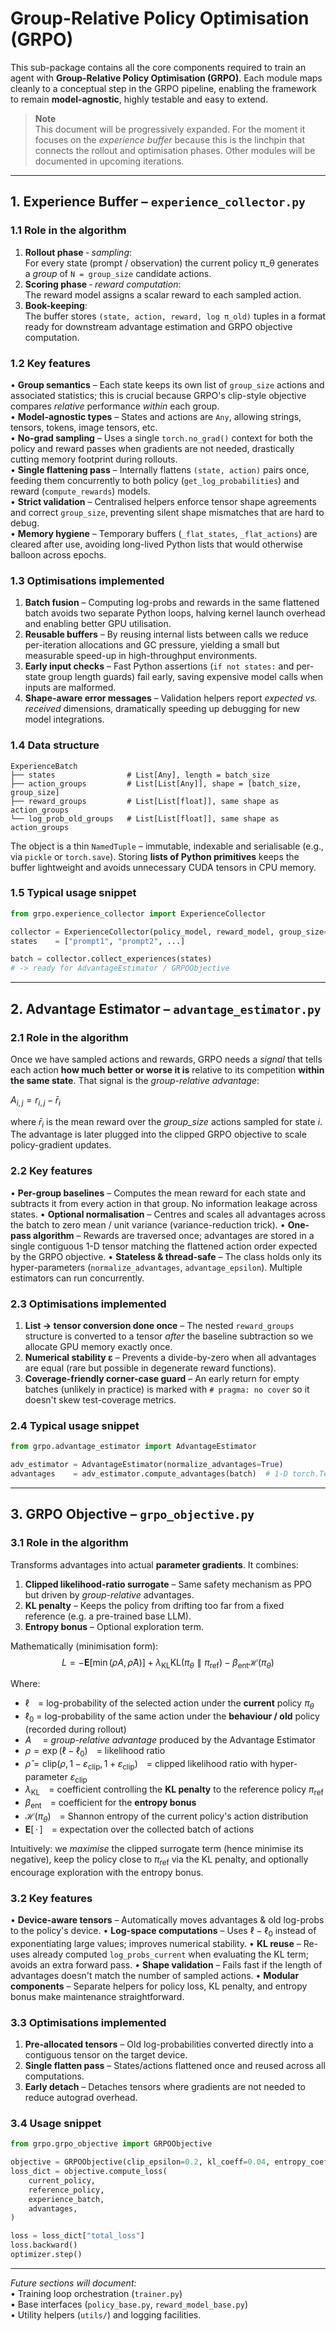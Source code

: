# Group-Relative Policy Optimisation (GRPO)

This sub-package contains all the core components required to train an agent with **Group-Relative Policy Optimisation (GRPO)**.  Each module maps cleanly to a conceptual step in the GRPO pipeline, enabling the framework to remain **model-agnostic**, highly testable and easy to extend.

> **Note**  
> This document will be progressively expanded.  For the moment it focuses on the *experience buffer* because this is the linchpin that connects the rollout and optimisation phases.  Other modules will be documented in upcoming iterations.

---

## 1. Experience Buffer – `experience_collector.py`

### 1.1  Role in the algorithm
1. **Rollout phase**  ‑  *sampling*:  
   For every state (prompt / observation) the current policy π_θ generates a *group* of `N = group_size` candidate actions.
2. **Scoring phase**  ‑ *reward computation*:  
   The reward model assigns a scalar reward to each sampled action.
3. **Book-keeping**:  
   The buffer stores `(state, action, reward, log π_old)` tuples in a format ready for downstream advantage estimation and GRPO objective computation.

### 1.2  Key features
• **Group semantics** – Each state keeps its own list of `group_size` actions and associated statistics; this is crucial because GRPO's clip-style objective compares *relative* performance *within* each group.  
• **Model-agnostic types** – States and actions are `Any`, allowing strings, tensors, tokens, image tensors, etc.  
• **No-grad sampling** – Uses a single `torch.no_grad()` context for both the policy and reward passes when gradients are not needed, drastically cutting memory footprint during rollouts.  
• **Single flattening pass** – Internally flattens `(state, action)` pairs once, feeding them concurrently to both policy (`get_log_probabilities`) and reward (`compute_rewards`) models.  
• **Strict validation** – Centralised helpers enforce tensor shape agreements and correct `group_size`, preventing silent shape mismatches that are hard to debug.  
• **Memory hygiene** – Temporary buffers (`_flat_states`, `_flat_actions`) are cleared after use, avoiding long-lived Python lists that would otherwise balloon across epochs.  

### 1.3  Optimisations implemented
1. **Batch fusion** – Computing log-probs and rewards in the same flattened batch avoids two separate Python loops, halving kernel launch overhead and enabling better GPU utilisation.
2. **Reusable buffers** – By reusing internal lists between calls we reduce per-iteration allocations and GC pressure, yielding a small but measurable speed-up in high-throughput environments.
3. **Early input checks** – Fast Python assertions (`if not states:` and per-state group length guards) fail early, saving expensive model calls when inputs are malformed.
4. **Shape-aware error messages** – Validation helpers report *expected vs. received* dimensions, dramatically speeding up debugging for new model integrations.

### 1.4  Data structure
```
ExperienceBatch
├── states                # List[Any], length = batch_size
├── action_groups         # List[List[Any]], shape = [batch_size, group_size]
├── reward_groups         # List[List[float]], same shape as action_groups
└── log_prob_old_groups   # List[List[float]], same shape as action_groups
```
The object is a thin `NamedTuple` – immutable, indexable and serialisable (e.g., via `pickle` or `torch.save`).  Storing **lists of Python primitives** keeps the buffer lightweight and avoids unnecessary CUDA tensors in CPU memory.

### 1.5  Typical usage snippet
```python
from grpo.experience_collector import ExperienceCollector

collector = ExperienceCollector(policy_model, reward_model, group_size=8)
states    = ["prompt1", "prompt2", ...]

batch = collector.collect_experiences(states)
# -> ready for AdvantageEstimator / GRPOObjective
```

---

## 2. Advantage Estimator – `advantage_estimator.py`

### 2.1  Role in the algorithm
Once we have sampled actions and rewards, GRPO needs a *signal* that tells each
action **how much better or worse it is** relative to its competition **within
the same state**.  That signal is the *group-relative advantage*:

$A_{i,j} = r_{i,j} - \bar r_i$

where $\bar r_i$ is the mean reward over the *group_size* actions sampled for
state $i$.  The advantage is later plugged into the clipped GRPO objective to
scale policy-gradient updates.

### 2.2  Key features
• **Per-group baselines** – Computes the mean reward for each state and
  subtracts it from every action in that group.  No information leakage across
  states.
• **Optional normalisation** – Centres and scales all advantages across the
  batch to zero mean / unit variance (variance-reduction trick).
• **One-pass algorithm** – Rewards are traversed once; advantages are stored in
  a single contiguous 1-D tensor matching the flattened action order expected
  by the GRPO objective.
• **Stateless & thread-safe** – The class holds only its hyper-parameters
  (`normalize_advantages`, `advantage_epsilon`).  Multiple estimators can run
  concurrently.

### 2.3  Optimisations implemented
1. **List → tensor conversion done once** – The nested `reward_groups`
   structure is converted to a tensor *after* the baseline subtraction so we
   allocate GPU memory exactly once.
2. **Numerical stability ε** – Prevents a divide-by-zero when all advantages are
   equal (rare but possible in degenerate reward functions).
3. **Coverage-friendly corner-case guard** – An early return for empty batches
   (unlikely in practice) is marked with `# pragma: no cover` so it doesn't
   skew test-coverage metrics.

### 2.4  Typical usage snippet
```python
from grpo.advantage_estimator import AdvantageEstimator

adv_estimator = AdvantageEstimator(normalize_advantages=True)
advantages    = adv_estimator.compute_advantages(batch)  # 1-D torch.Tensor
```

---

## 3. GRPO Objective – `grpo_objective.py`

### 3.1  Role in the algorithm
Transforms advantages into actual **parameter gradients**.  It combines:

1. **Clipped likelihood-ratio surrogate** – Same safety mechanism as PPO but
   driven by *group-relative* advantages.
2. **KL penalty** – Keeps the policy from drifting too far from a fixed
   reference (e.g. a pre-trained base LLM).
3. **Entropy bonus** – Optional exploration term.

Mathematically (minimisation form):
$$L = -\mathbf{E}[\min(\rho A, \hat{\rho} A)] + \lambda_{\text{KL}} \text{KL}(\pi_\theta \parallel \pi_{\text{ref}}) - \beta_{\text{ent}} \mathcal{H}(\pi_\theta)$$

Where:

* $\ell$ = log-probability of the selected action under the **current** policy $\pi_\theta$
* $\ell_0$ = log-probability of the same action under the **behaviour / old** policy (recorded during rollout)
* $A$     = *group-relative advantage* produced by the Advantage Estimator
* $\rho = \exp(\ell - \ell_0)$ = likelihood ratio
* $\hat{\rho} = \text{clip}(\rho, 1-\varepsilon_{\text{clip}}, 1+\varepsilon_{\text{clip}})$ = clipped likelihood ratio with hyper-parameter $\varepsilon_{\text{clip}}$
* $\lambda_{\text{KL}}$ = coefficient controlling the **KL penalty** to the reference policy $\pi_{\text{ref}}$
* $\beta_{\text{ent}}$ = coefficient for the **entropy bonus**
* $\mathcal H(\pi_\theta)$ = Shannon entropy of the current policy's action distribution
* $\mathbf{E}[\,\cdot\,]$ = expectation over the collected batch of actions

Intuitively: we *maximise* the clipped surrogate term (hence minimise its negative),
keep the policy close to $\pi_{\text{ref}}$ via the KL penalty, and optionally encourage exploration with the entropy bonus.

### 3.2  Key features
• **Device-aware tensors** – Automatically moves advantages & old log-probs to
  the policy's device.
• **Log-space computations** – Uses $\ell-\ell_0$ instead of exponentiating
  large values; improves numerical stability.
• **KL reuse** – Re-uses already computed `log_probs_current` when evaluating
  the KL term; avoids an extra forward pass.
• **Shape validation** – Fails fast if the length of advantages doesn't match
  the number of sampled actions.
• **Modular components** – Separate helpers for policy loss, KL penalty, and
  entropy bonus make maintenance straightforward.

### 3.3  Optimisations implemented
1. **Pre-allocated tensors** – Old log-probabilities converted directly into a
   contiguous tensor on the target device.
2. **Single flatten pass** – States/actions flattened once and reused across
   all computations.
3. **Early detach** – Detaches tensors where gradients are not needed to reduce
   autograd overhead.

### 3.4  Usage snippet
```python
from grpo.grpo_objective import GRPOObjective

objective = GRPOObjective(clip_epsilon=0.2, kl_coeff=0.04, entropy_coeff=0.01)
loss_dict = objective.compute_loss(
    current_policy,
    reference_policy,
    experience_batch,
    advantages,
)

loss = loss_dict["total_loss"]
loss.backward()
optimizer.step()
```

---

*Future sections will document:*  
• Training loop orchestration (`trainer.py`)  
• Base interfaces (`policy_base.py`, `reward_model_base.py`)  
• Utility helpers (`utils/`) and logging facilities. 
